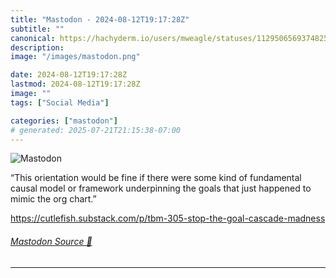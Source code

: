 ```yaml
---
title: "Mastodon - 2024-08-12T19:17:28Z"
subtitle: ""
canonical: https://hachyderm.io/users/mweagle/statuses/112950656937482571
description:
image: "/images/mastodon.png"

date: 2024-08-12T19:17:28Z
lastmod: 2024-08-12T19:17:28Z
image: ""
tags: ["Social Media"]

categories: ["mastodon"]
# generated: 2025-07-21T21:15:38-07:00
---
```

![Mastodon](/images/mastodon.png)

<p>“This orientation would be fine if there were some kind of fundamental causal model or framework underpinning the goals that just happened to mimic the org chart.”</p><p><a href="https://cutlefish.substack.com/p/tbm-305-stop-the-goal-cascade-madness" target="_blank" rel="nofollow noopener noreferrer" translate="no"><span class="invisible">https://</span><span class="ellipsis">cutlefish.substack.com/p/tbm-3</span><span class="invisible">05-stop-the-goal-cascade-madness</span></a></p>


###### [Mastodon Source 🐘](https://hachyderm.io/@mweagle/112950656937482571)

___
